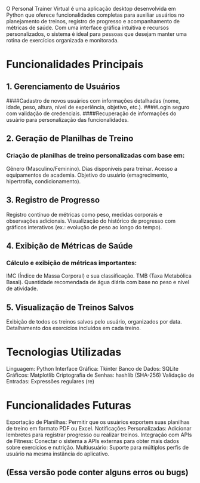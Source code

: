 O Personal Trainer Virtual é uma aplicação desktop desenvolvida em Python que oferece funcionalidades completas para auxiliar usuários no planejamento de treinos, registro de progresso e acompanhamento de métricas de saúde. Com uma interface gráfica intuitiva e recursos personalizados, o sistema é ideal para pessoas que desejam manter uma rotina de exercícios organizada e monitorada.

# Funcionalidades Principais
## 1. Gerenciamento de Usuários
 ####Cadastro de novos usuários com informações detalhadas (nome, idade, peso, altura, nível de experiência, objetivo, etc.).
 ####Login seguro com validação de credenciais.
 ####Recuperação de informações do usuário para personalização das funcionalidades.

## 2. Geração de Planilhas de Treino
### Criação de planilhas de treino personalizadas com base em:
 Gênero (Masculino/Feminino).
 Dias disponíveis para treinar.
 Acesso a equipamentos de academia.
 Objetivo do usuário (emagrecimento, hipertrofia, condicionamento).

## 3. Registro de Progresso
 Registro contínuo de métricas como peso, medidas corporais e observações adicionais.
 Visualização do histórico de progresso com gráficos interativos (ex.: evolução de peso ao longo do tempo).

## 4. Exibição de Métricas de Saúde
### Cálculo e exibição de métricas importantes:
 IMC (Índice de Massa Corporal) e sua classificação.
 TMB (Taxa Metabólica Basal).
 Quantidade recomendada de água diária com base no peso e nível de atividade.

## 5. Visualização de Treinos Salvos
 Exibição de todos os treinos salvos pelo usuário, organizados por data.
 Detalhamento dos exercícios incluídos em cada treino.

# Tecnologias Utilizadas
 Linguagem: Python
 Interface Gráfica: Tkinter
 Banco de Dados: SQLite
 Gráficos: Matplotlib
 Criptografia de Senhas: hashlib (SHA-256)
 Validação de Entradas: Expressões regulares (re)

# Funcionalidades Futuras
 Exportação de Planilhas: Permitir que os usuários exportem suas planilhas de treino em formato PDF ou Excel.
 Notificações Personalizadas: Adicionar lembretes para registrar progresso ou realizar treinos.
 Integração com APIs de Fitness: Conectar o sistema a APIs externas para obter mais dados sobre exercícios e nutrição.
 Multiusuário: Suporte para múltiplos perfis de usuário na mesma instância do aplicativo.

## (Essa versão pode conter alguns erros ou bugs)
